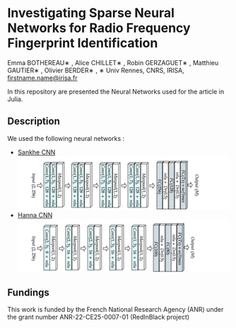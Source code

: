 # Investigating Sparse Neural Networks for Radio Frequency Fingerprint Identification
Emma BOTHEREAU∗ , Alice CHILLET∗ , Robin GERZAGUET∗ , Matthieu GAUTIER∗ , Olivier BERDER∗ , 
∗ Univ Rennes, CNRS, IRISA, firstname.name@irisa.fr



In this repository are presented the Neural Networks used for the article in Julia. 

## Description

We used the following neural networks :
- [Sankhe CNN](https://ieeexplore.ieee.org/document/8882379)
![](Illustrations/SankheWisig.png)
- [Hanna CNN](https://arxiv.org/abs/2112.15363)
![](Illustrations/Hanna.png)

## Fundings


This work is funded by the French National Research Agency (ANR) under the grant number ANR-22-CE25-0007-01 (RedInBlack project)

